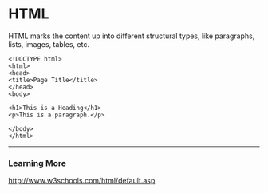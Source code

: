 
# HTML

HTML marks the content up into different structural types, like paragraphs, lists, images, tables, etc.



```
<!DOCTYPE html>
<html>
<head>
<title>Page Title</title>
</head>
<body>

<h1>This is a Heading</h1>
<p>This is a paragraph.</p>

</body>
</html>
```






---
### Learning More
http://www.w3schools.com/html/default.asp